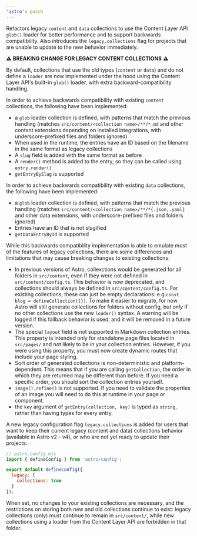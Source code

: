 ```yaml
---
'astro': patch
---
```


Refactors legacy `content` and `data` collections to use the Content Layer API `glob()` loader for better performance and to support backwards compatibility. Also introduces the `legacy.collections` flag for projects that are unable to update to the new behavior immediately.

:warning: **BREAKING CHANGE FOR LEGACY CONTENT COLLECTIONS** :warning:

By default, collections that use the old types (`content` or `data`) and do not define a `loader` are now implemented under the hood using the Content Layer API's built-in `glob()` loader, with extra backward-compatibility handling.

In order to achieve backwards compatibility with existing `content` collections, the following have been implemented:

- a `glob` loader collection is defined, with patterns that match the previous handling (matches `src/content/<collection name>/**/*.md` and other content extensions depending on installed integrations, with underscore-prefixed files and folders ignored)
- When used in the runtime, the entries have an ID based on the filename in the same format as legacy collections
- A `slug` field is added with the same format as before
- A `render()` method is added to the entry, so they can be called using `entry.render()`
- `getEntryBySlug` is supported

In order to achieve backwards compatibility with existing `data` collections, the following have been implemented:

- a `glob` loader collection is defined, with patterns that match the previous handling (matches `src/content/<collection name>/**/*{.json,.yaml}` and other data extensions, with underscore-prefixed files and folders ignored)
- Entries have an ID that is not slugified
- `getDataEntryById` is supported

While this backwards compatibility implementation is able to emulate most of the features of legacy collections, there are some differences and limitations that may cause breaking changes to existing collections:

- In previous versions of Astro, collexctions would be generated for all folders in `src/content`, even if they were not defined in `src/content/config.ts`. This behavior is now deprecated, and collections should always be defined in `src/content/config.ts`. For existing collections, these can just be empty declarations: e.g.`const blog = defineCollection({})`. To make it easier to migrate, for now Astro will still generate collections for folders without config, but *only* if no other collections use the new `loader()` syntax. A warning will be logged if this fallback behavior is used, and it will be removed in a future version.
- The special `layout` field is not supported in Markdown collection entries. This property is intended only for standalone page files located in `src/pages/` and not likely to be in your collection entries. However, if you were using this property, you must now create dynamic routes that include your page styling.
- Sort order of generated collections is non-deterministic and platform-dependent. This means that if you are calling `getCollection`, the order in which they are returned may be different than before. If you need a specific order, you should sort the collection entries yourself.
- `image().refine()` is not supported. If you need to validate the properties of an image you will need to do this at runtime in your page or component.
- the `key` argument of `getEntry(collection, key)` is typed as `string`, rather than having types for every entry.

A new legacy configuration flag `legacy.collections` is added for users that want to keep their current legacy (content and data) collections behavior (available in Astro v2 - v4), or who are not yet ready to update their projects:

```js
// astro.config.mjs
import { defineConfig } from 'astro/config';

export default defineConfig({
  legacy: {
    collections: true
  }
});
```

When set, no changes to your existing collections are necessary, and the restrictions on storing both new and old collections continue to exist: legacy collections (only) must continue to remain in `src/content/`, while new collections using a loader from the Content Layer API are forbidden in that folder.

